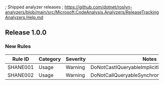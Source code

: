; Shipped analyzer releases
; https://github.com/dotnet/roslyn-analyzers/blob/main/src/Microsoft.CodeAnalysis.Analyzers/ReleaseTrackingAnalyzers.Help.md

## Release 1.0.0

### New Rules

Rule ID | Category | Severity | Notes
--------|----------|----------|--------------------
SHANE001 | Usage | Warning | DoNotCastIQueryableImplicitlyAnalyzer
SHANE002 | Usage | Warning | DoNotCallQueryableSynchronousMethodsAnalyzer
